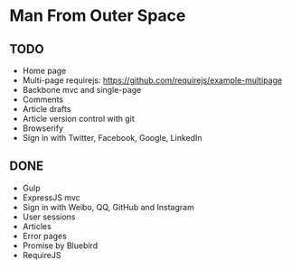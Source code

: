 # Man From Outer Space

## TODO

* Home page
* Multi-page requirejs: https://github.com/requirejs/example-multipage
* Backbone mvc and single-page
* Comments
* Article drafts
* Article version control with git
* Browserify
* Sign in with Twitter, Facebook, Google, LinkedIn

## DONE

* Gulp
* ExpressJS mvc
* Sign in with Weibo, QQ, GitHub and Instagram
* User sessions
* Articles
* Error pages
* Promise by Bluebird
* RequireJS
